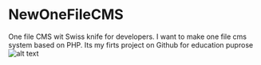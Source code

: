 # NewOneFileCMS
One file CMS  wit Swiss knife for developers.
I want to make one file cms system based on PHP. 
Its my firts project on Github for education puprose
![alt text](http://seo-studio.cz/snewscms/news2.png)
